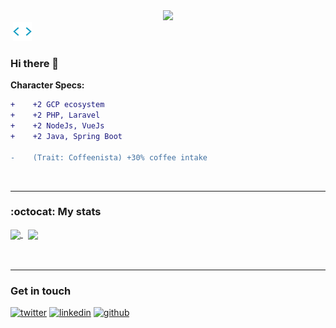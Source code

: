 <div id="header" align="center">
<img src="https://media.giphy.com/media/jRf5fsn8G6YaogAWxn/giphy.gif" width="120"/> 
</div> 

<!--
<div id="header" align="center">
<img src="https://media.giphy.com/media/YuKbGGIYMXemhnub3q/giphy.gif" width="120"/>
<img src="https://komarev.com/ghpvc/?username=iamrikie&style=flat-square&color=blue" alt=""/>
</div>
-->

<!--
<img src="https://komarev.com/ghpvc/?username=GitataY&style=flat-square&color=blue" alt=""/>
-->
<img src="https://komarev.com/ghpvc/?username=iamrikie&style=flat-square&color=blue" alt=""/>

<a href="https://bit.ly/ndugireian">
<img src="static/codegif.webp" width ="30">
</a>


### Hi there 👋


**Character Specs:**
```diff
+    +2 GCP ecosystem
+    +2 PHP, Laravel
+    +2 NodeJs, VueJs
+    +2 Java, Spring Boot

-    (Trait: Coffeenista) +30% coffee intake
```
<br>

---

### :octocat: My stats

<a href="https://github.com/iamrikie">
  <img align="center" src="http://github-readme-streak-stats.herokuapp.com?user=iamrikie&theme=dark)](https://git.io/streak-stats" />
</a> &nbsp;
<a href="https://github.com/iamrikie">
  <img align="center" src="https://github-readme-stats.vercel.app/api/top-langs/?username=iamrikie&layout=compact" />
</a> <br><br>



<!-- 
<a href="https://github.com/iamrikie">
  <img align="center" src="https://github-readme-stats.vercel.app/api?username=iamrikie&count_private=true&show_icons=true&include_all_commits=true" />
</a>

<a href="https://github.com/iamrikie">
  <img align="center" src="https://github-readme-stats.vercel.app/api/top-langs/?username=iamrikie&layout=compact" />
</a> <br><br>

<a href="https://github.com/iamrikie">
  <img align="center" src="http://github-readme-streak-stats.herokuapp.com?user=iamrikie&theme=dark)](https://git.io/streak-stats" />
</a>

<a href="https://github.com/iamrikie">
[![GitHub Streak](http://github-readme-streak-stats.herokuapp.com?user=iamrikie&theme=dark)](https://git.io/streak-stats)
</a> 
-->
<br>

---

### Get in touch
<p>
  <a href="https://x.com/"><img src="https://img.icons8.com/color/50/111111/twitter-squared.png" alt="twitter"/></a>
  <a href="https://www.linkedin.com/in/ian-ndugire-827b071a5/"><img src="https://img.icons8.com/color/50/111111/linkedin.png" alt="linkedin"/></a>
  <a href="https://github.com/iamrikie"><img src="https://img.icons8.com/color/50/111111/github.png" alt="github"/></a>
  
</p>



